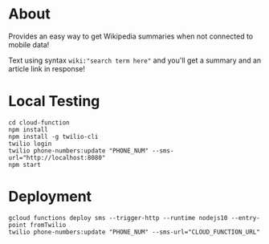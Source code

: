 # About

Provides an easy way to get Wikipedia summaries when not connected to mobile data! 

Text using syntax `wiki:"search term here"` and you'll get a summary and an article link in response!

# Local Testing 

```
cd cloud-function
npm install
npm install -g twilio-cli
twilio login
twilio phone-numbers:update "PHONE_NUM" --sms-url="http://localhost:8080"
npm start
```

# Deployment

```
gcloud functions deploy sms --trigger-http --runtime nodejs10 --entry-point fromTwilio
twilio phone-numbers:update "PHONE_NUM" --sms-url="CLOUD_FUNCTION_URL"
```